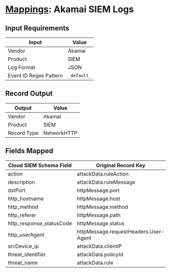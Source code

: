 # [Mappings](README.md): Akamai SIEM Logs

## Input Requirements

|Input|Value|
|-----|-----|
|Vendor|Akamai|
|Product|SIEM|
|Log Format|JSON|
|Event ID Regex Pattern|`_default_`|

## Record Output

|Output|Value|
|------|-----|
|Vendor|Akamai|
|Product|SIEM|
|Record Type|NetworkHTTP|

## Fields Mapped

|Cloud SIEM Schema Field|Original Record Key|Notes|
|-----------------------|-------------------|-----|
|action|attackData.ruleAction||
|description|attackData.ruleMessage||
|dstPort|httpMessage.port||
|http_hostname|httpMessage.host||
|http_method|httpMessage.method||
|http_referer|httpMessage.path||
|http_response_statusCode|httpMessage.status||
|http_userAgent|httpMessage.requestHeaders.User-Agent||
|srcDevice_ip|attackData.clientIP||
|threat_identifier|attackData.policyId||
|threat_name|attackData.rule||

